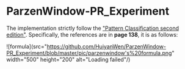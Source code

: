 # ParzenWindow-PR_Experiment
The implementation strictly follow the ["Pattern Classification second edition"](http://blog.sina.com.cn/s/blog_c3b6050b0102xg24.html). Specifically, the references are in <b>page 138</b>, it is as follows:

![formula](src="https://github.com/HuiyanWen/ParzenWindow-PR_Experiment/blob/master/pic/parzenwindow's%20formula.png" width="500" height="200" alt="Loading failed"/)  
